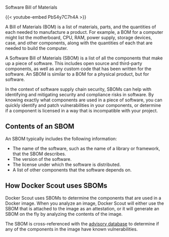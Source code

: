 Software Bill of Materials


{{< youtube-embed PbS4y7C7h4A >}}

A Bill of Materials (BOM) is a list of materials, parts, and the quantities of
each needed to manufacture a product. For example, a BOM for a computer might
list the motherboard, CPU, RAM, power supply, storage devices, case, and other
components, along with the quantities of each that are needed to build the
computer.

A Software Bill of Materials (SBOM) is a list of all the components that make
up a piece of software. This includes open source and third-party components,
as well as any custom code that has been written for the software. An SBOM is
similar to a BOM for a physical product, but for software.

In the context of software supply chain security, SBOMs can help with
identifying and mitigating security and compliance risks in software. By
knowing exactly what components are used in a piece of software, you can
quickly identify and patch vulnerabilities in your components, or determine if
a component is licensed in a way that is incompatible with your project.

## Contents of an SBOM

An SBOM typically includes the following information:

- The name of the software, such as the name of a library or framework, that
  the SBOM describes.
- The version of the software.
- The license under which the software is distributed.
- A list of other components that the software depends on.

## How Docker Scout uses SBOMs

Docker Scout uses SBOMs to determine the components that are used in a Docker
image. When you analyze an image, Docker Scout will either use the SBOM that is
attached to the image as an attestation, or it will generate an SBOM on the fly
by analyzing the contents of the image.

The SBOM is cross-referenced with the [advisory database](/manuals/scout/deep-dive/advisory-db-sources.md)
to determine if any of the components in the image have known vulnerabilities.

<div id="scout-lp-survey-anchor"></div>
